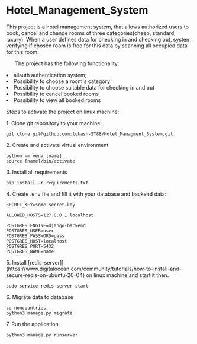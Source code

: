 
# Hotel_Management_System

This project is a hotel management system, 
that allows authorized users to book, cancel and change rooms of three categories(cheep, standard, luxury). 
When a user defines data for checking in and checking out, system verifying if chosen room is free for this 
data by scanning all occupied data for this room.

<ul>The project has the following functionality:</ul>
<li>allauth authentication system;</li>
<li>Possibility to choose a room's category</li>
<li>Possibility to choose suitable data for checking in and out</li>
<li>Possibility to cancel booked rooms </li>
<li>Possibility to view all booked rooms </li>

<p>Steps to activate the project on linux machine:</p>

<p>1. Clone git repository to your machine:</p>

```
git clone git@github.com:lukash-ST88/Hotel_Managment_System.git
```
<p>2. Create and activate virtual environment</p>

```
python -m venv [name]
source [name]/bin/activate
```

<p>3. Install all requirements</p>

```
pip install -r requirements.txt 
```

<p>4. Create .env file and fill it with your database and backend data:</p>

```
SECRET_KEY=some-secret-key

ALLOWED_HOSTS=127.0.0.1 localhost

POSTGRES_ENGINE=django-backend
POSTGRES_USER=user
POSTGRES_PASSWORD=pass
POSTGRES_HOST=localhost
POSTGRES_PORT=5432
POSTGRES_NAME=name
```


<p>5. Install [redis-server]](https://www.digitalocean.com/community/tutorials/how-to-install-and-secure-redis-on-ubuntu-20-04) on linux machine and start it then.</p>

```
sudo service redis-server start
```

<p> 6. Migrate data to database</p>

```
cd noncountries
python3 manage.py migrate
```
<p>7. Run the application</p>

```
python3 manage.py runserver
```